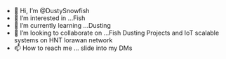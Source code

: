 - 👋 Hi, I’m @DustySnowfish
- 👀 I’m interested in ...Fish
- 🌱 I’m currently learning ...Dusting
- 💞️ I’m looking to collaborate on ...Fish Dusting Projects and IoT scalable systems on HNT lorawan network
- 📫 How to reach me ... slide into my DMs

<!---
DustySnowfish/DustySnowfish is a ✨ special ✨ repository because its `README.md` (this file) appears on your GitHub profile.
You can click the Preview link to take a look at your changes.
--->
